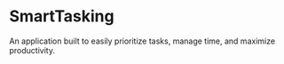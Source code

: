 # SmartTasking

An application built to easily prioritize tasks, manage time, and maximize productivity. 